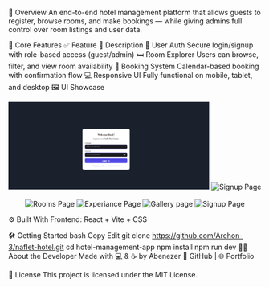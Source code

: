 🎯 Overview
An end-to-end hotel management platform that allows guests to register, browse rooms, and make bookings — while giving admins full control over room listings and user data.

🚀 Core Features
✅ Feature	🧠 Description
🔐 User Auth	Secure login/signup with role-based access (guest/admin)
🛏️ Room Explorer	Users can browse, filter, and view room availability
📅 Booking System	Calendar-based booking with confirmation flow
💻 Responsive UI	Fully functional on mobile, tablet, and desktop
🖼️ UI Showcase
<p align="center"> <img src="https://github.com/Archon-3/naflet-hotel/blob/main/src/assets/login.png" alt="Login Page" width="400"/> <img src="[assets/signup.png](https://github.com/Archon-3/naflet-hotel/blob/main/src/assets/signup.png)" alt="Signup Page" width="400"/> <br/><br/> <img src="[assets/rooms.png](https://github.com/Archon-3/naflet-hotel/blob/main/src/assets/room.png)" alt="Rooms Page" width="400"/> <img src="assets/admin.png" alt="Experiance Page" width="400"/>  <img src="[assets/signup.png](https://github.com/Archon-3/naflet-hotel/blob/main/src/assets/gallery.png)" alt="Gallery page" width="400"/>  <img src="assets/signup.png" alt="Signup Page" width="400"/> </p>
⚙️ Built With
Frontend: React + Vite + CSS

🛠️ Getting Started
bash
Copy
Edit
git clone https://github.com/Archon-3/naflet-hotel.git
cd hotel-management-app
npm install
npm run dev
🧑‍💻 About the Developer
Made with 💻 & ☕ by Abenezer
🔗 GitHub | 🌐 Portfolio

📃 License
This project is licensed under the MIT License.

